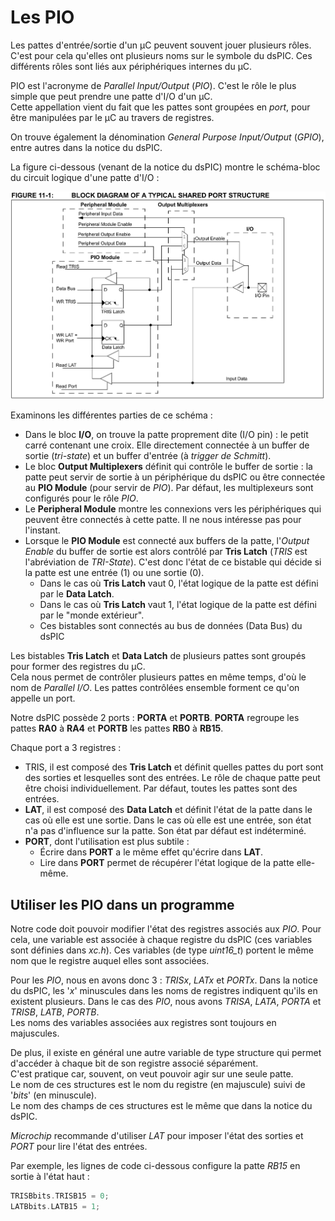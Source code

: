 # Les PIO

Les pattes d'entrée/sortie d'un µC peuvent souvent jouer plusieurs rôles.  C'est pour cela qu'elles ont plusieurs noms sur le symbole du dsPIC.  Ces différents rôles sont liés aux périphériques internes du µC.

PIO est l'acronyme de *Parallel Input/Output* (*PIO*). C'est le rôle le plus simple que peut prendre une patte d'I/O d'un µC.  
Cette appellation vient du fait que les pattes sont groupées en *port*, pour être manipulées par le µC au travers de registres.

On trouve également la dénomination *General Purpose Input/Output* (*GPIO*), entre autres dans la notice du dsPIC.

La figure ci-dessous (venant de la notice du dsPIC) montre le schéma-bloc du circuit logique d'une patte d'I/O :

![PIO module](img/PIO.png)

Examinons les différentes parties de ce schéma :

* Dans le bloc **I/O**, on trouve la patte proprement dite (I/O pin) : le petit carré contenant une croix.  Elle directement connectée à un buffer de sortie (*tri-state*) et un buffer d'entrée (à *trigger de Schmitt*).
* Le bloc **Output Multiplexers** définit qui contrôle le buffer de sortie : la patte peut servir de sortie à un périphérique du dsPIC ou être connectée au **PIO Module** (pour servir de *PIO*).  Par défaut, les multiplexeurs sont configurés pour le rôle *PIO*.
* Le **Peripheral Module** montre les connexions vers les périphériques qui peuvent être connectés à cette patte.  Il ne nous intéresse pas pour l'instant.
* Lorsque le **PIO Module** est connecté aux buffers de la patte, l'*Output Enable* du buffer de sortie est alors contrôlé par **Tris Latch** (*TRIS* est l'abréviation de *TRI-State*).  C'est donc l'état de ce bistable qui décide si la patte est une entrée (1) ou une sortie (0).
  * Dans le cas où **Tris Latch** vaut 0, l'état logique de la patte est défini par le **Data Latch**.
  * Dans le cas où **Tris Latch** vaut 1, l'état logique de la patte est défini par le "monde extérieur".
  * Ces bistables sont connectés au bus de données (Data Bus) du dsPIC

Les bistables **Tris Latch** et **Data Latch** de plusieurs pattes sont groupés pour former des registres du µC.  
Cela nous permet de contrôler plusieurs pattes en même temps, d'où le nom de *Parallel I/O*.  Les pattes contrôlées ensemble forment ce qu'on appelle un port.

Notre dsPIC possède 2 ports : **PORTA** et **PORTB**.  **PORTA** regroupe les pattes **RA0** à **RA4** et **PORTB** les pattes **RB0** à **RB15**.

Chaque port a 3 registres :

* TRIS, il est composé des **Tris Latch** et définit quelles pattes du port sont des sorties et lesquelles sont des entrées.  Le rôle de chaque patte peut être choisi individuellement.  Par défaut, toutes les pattes sont des entrées.
* **LAT**, il est composé des **Data Latch** et définit l'état de la patte dans le cas où elle est une sortie.  Dans le cas où elle est une entrée, son état n'a pas d'influence sur la patte.  Son état par défaut est indéterminé.
* **PORT**, dont l'utilisation est plus subtile :
  * Écrire dans **PORT** a le même effet qu'écrire dans **LAT**.
  * Lire dans **PORT** permet de récupérer l'état logique de la patte elle-même.

## Utiliser les PIO dans un programme

Notre code doit pouvoir modifier l'état des registres associés aux *PIO*.  Pour cela, une variable est associée à chaque registre du dsPIC (ces variables sont définies dans *xc.h*).  Ces variables (de type *uint16_t*) portent le même nom que le registre auquel elles sont associées.

Pour les *PIO*, nous en avons donc 3 : *TRISx*, *LATx* et *PORTx*.
Dans la notice du dsPIC, les '*x*' minuscules dans les noms de registres indiquent qu'ils en existent plusieurs.  Dans le cas des *PIO*, nous avons *TRISA*, *LATA*, *PORTA* et *TRISB*, *LATB*, *PORTB*.  
Les noms des variables associées aux registres sont toujours en majuscules.

De plus, il existe en général une autre variable de type structure qui permet d'accéder à chaque bit de son registre associé séparément.  
C'est pratique car, souvent, on veut pouvoir agir sur une seule patte.  
Le nom de ces structures est le nom du registre (en majuscule) suivi de '*bits*' (en minuscule).  
Le nom des champs de ces structures est le même que dans la notice du dsPIC.

*Microchip* recommande d'utiliser *LAT* pour imposer l'état des sorties et *PORT* pour lire l'état des entrées.

Par exemple, les lignes de code ci-dessous configure la patte *RB15* en sortie à l'état haut :

```c
TRISBbits.TRISB15 = 0;
LATBbits.LATB15 = 1;
```
